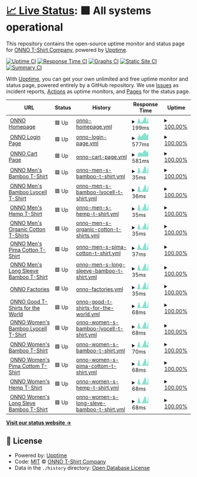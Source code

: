 # [📈 Live Status](https://status.onno.com): <!--live status--> **🟩 All systems operational**

This repository contains the open-source uptime monitor and status page for [ONNO T-Shirt Company](https://onno.com/), powered by [Upptime](https://github.com/upptime/upptime).

[![Uptime CI](https://github.com/onno-t-shirt-company/upptime/workflows/Uptime%20CI/badge.svg)](https://github.com/onno-t-shirt-company/upptime/actions?query=workflow%3A%22Uptime+CI%22)
[![Response Time CI](https://github.com/onno-t-shirt-company/upptime/workflows/Response%20Time%20CI/badge.svg)](https://github.com/onno-t-shirt-company/upptime/actions?query=workflow%3A%22Response+Time+CI%22)
[![Graphs CI](https://github.com/onno-t-shirt-company/upptime/workflows/Graphs%20CI/badge.svg)](https://github.com/onno-t-shirt-company/upptime/actions?query=workflow%3A%22Graphs+CI%22)
[![Static Site CI](https://github.com/onno-t-shirt-company/upptime/workflows/Static%20Site%20CI/badge.svg)](https://github.com/onno-t-shirt-company/upptime/actions?query=workflow%3A%22Static+Site+CI%22)
[![Summary CI](https://github.com/onno-t-shirt-company/upptime/workflows/Summary%20CI/badge.svg)](https://github.com/onno-t-shirt-company/upptime/actions?query=workflow%3A%22Summary+CI%22)

With [Upptime](https://upptime.js.org), you can get your own unlimited and free uptime monitor and status page, powered entirely by a GitHub repository. We use [Issues](https://github.com/onno-t-shirt-company/upptime/issues) as incident reports, [Actions](https://github.com/onno-t-shirt-company/upptime/actions) as uptime monitors, and [Pages](https://status.onno.com) for the status page.

<!--start: status pages-->
<!-- This summary is generated by Upptime (https://github.com/upptime/upptime) -->
<!-- Do not edit this manually, your changes will be overwritten -->
<!-- prettier-ignore -->
| URL | Status | History | Response Time | Uptime |
| --- | ------ | ------- | ------------- | ------ |
| <img alt="" src="https://icons.duckduckgo.com/ip3/onno.com.ico" height="13"> [ONNO Homepage](https://onno.com) | 🟩 Up | [onno-homepage.yml](https://github.com/onno-t-shirt-company/upptime/commits/HEAD/history/onno-homepage.yml) | <details><summary><img alt="Response time graph" src="./graphs/onno-homepage/response-time-week.png" height="20"> 199ms</summary><br><a href="https://status.onno.com/history/onno-homepage"><img alt="Response time 185" src="https://img.shields.io/endpoint?url=https%3A%2F%2Fraw.githubusercontent.com%2Fonno-t-shirt-company%2Fupptime%2FHEAD%2Fapi%2Fonno-homepage%2Fresponse-time.json"></a><br><a href="https://status.onno.com/history/onno-homepage"><img alt="24-hour response time 329" src="https://img.shields.io/endpoint?url=https%3A%2F%2Fraw.githubusercontent.com%2Fonno-t-shirt-company%2Fupptime%2FHEAD%2Fapi%2Fonno-homepage%2Fresponse-time-day.json"></a><br><a href="https://status.onno.com/history/onno-homepage"><img alt="7-day response time 199" src="https://img.shields.io/endpoint?url=https%3A%2F%2Fraw.githubusercontent.com%2Fonno-t-shirt-company%2Fupptime%2FHEAD%2Fapi%2Fonno-homepage%2Fresponse-time-week.json"></a><br><a href="https://status.onno.com/history/onno-homepage"><img alt="30-day response time 183" src="https://img.shields.io/endpoint?url=https%3A%2F%2Fraw.githubusercontent.com%2Fonno-t-shirt-company%2Fupptime%2FHEAD%2Fapi%2Fonno-homepage%2Fresponse-time-month.json"></a><br><a href="https://status.onno.com/history/onno-homepage"><img alt="1-year response time 185" src="https://img.shields.io/endpoint?url=https%3A%2F%2Fraw.githubusercontent.com%2Fonno-t-shirt-company%2Fupptime%2FHEAD%2Fapi%2Fonno-homepage%2Fresponse-time-year.json"></a></details> | <details><summary><a href="https://status.onno.com/history/onno-homepage">100.00%</a></summary><a href="https://status.onno.com/history/onno-homepage"><img alt="All-time uptime 99.92%" src="https://img.shields.io/endpoint?url=https%3A%2F%2Fraw.githubusercontent.com%2Fonno-t-shirt-company%2Fupptime%2FHEAD%2Fapi%2Fonno-homepage%2Fuptime.json"></a><br><a href="https://status.onno.com/history/onno-homepage"><img alt="24-hour uptime 100.00%" src="https://img.shields.io/endpoint?url=https%3A%2F%2Fraw.githubusercontent.com%2Fonno-t-shirt-company%2Fupptime%2FHEAD%2Fapi%2Fonno-homepage%2Fuptime-day.json"></a><br><a href="https://status.onno.com/history/onno-homepage"><img alt="7-day uptime 100.00%" src="https://img.shields.io/endpoint?url=https%3A%2F%2Fraw.githubusercontent.com%2Fonno-t-shirt-company%2Fupptime%2FHEAD%2Fapi%2Fonno-homepage%2Fuptime-week.json"></a><br><a href="https://status.onno.com/history/onno-homepage"><img alt="30-day uptime 99.89%" src="https://img.shields.io/endpoint?url=https%3A%2F%2Fraw.githubusercontent.com%2Fonno-t-shirt-company%2Fupptime%2FHEAD%2Fapi%2Fonno-homepage%2Fuptime-month.json"></a><br><a href="https://status.onno.com/history/onno-homepage"><img alt="1-year uptime 99.92%" src="https://img.shields.io/endpoint?url=https%3A%2F%2Fraw.githubusercontent.com%2Fonno-t-shirt-company%2Fupptime%2FHEAD%2Fapi%2Fonno-homepage%2Fuptime-year.json"></a></details>
| <img alt="" src="https://icons.duckduckgo.com/ip3/onno.com.ico" height="13"> [ONNO Login Page](https://onno.com/login) | 🟩 Up | [onno-login-page.yml](https://github.com/onno-t-shirt-company/upptime/commits/HEAD/history/onno-login-page.yml) | <details><summary><img alt="Response time graph" src="./graphs/onno-login-page/response-time-week.png" height="20"> 577ms</summary><br><a href="https://status.onno.com/history/onno-login-page"><img alt="Response time 514" src="https://img.shields.io/endpoint?url=https%3A%2F%2Fraw.githubusercontent.com%2Fonno-t-shirt-company%2Fupptime%2FHEAD%2Fapi%2Fonno-login-page%2Fresponse-time.json"></a><br><a href="https://status.onno.com/history/onno-login-page"><img alt="24-hour response time 787" src="https://img.shields.io/endpoint?url=https%3A%2F%2Fraw.githubusercontent.com%2Fonno-t-shirt-company%2Fupptime%2FHEAD%2Fapi%2Fonno-login-page%2Fresponse-time-day.json"></a><br><a href="https://status.onno.com/history/onno-login-page"><img alt="7-day response time 577" src="https://img.shields.io/endpoint?url=https%3A%2F%2Fraw.githubusercontent.com%2Fonno-t-shirt-company%2Fupptime%2FHEAD%2Fapi%2Fonno-login-page%2Fresponse-time-week.json"></a><br><a href="https://status.onno.com/history/onno-login-page"><img alt="30-day response time 524" src="https://img.shields.io/endpoint?url=https%3A%2F%2Fraw.githubusercontent.com%2Fonno-t-shirt-company%2Fupptime%2FHEAD%2Fapi%2Fonno-login-page%2Fresponse-time-month.json"></a><br><a href="https://status.onno.com/history/onno-login-page"><img alt="1-year response time 514" src="https://img.shields.io/endpoint?url=https%3A%2F%2Fraw.githubusercontent.com%2Fonno-t-shirt-company%2Fupptime%2FHEAD%2Fapi%2Fonno-login-page%2Fresponse-time-year.json"></a></details> | <details><summary><a href="https://status.onno.com/history/onno-login-page">100.00%</a></summary><a href="https://status.onno.com/history/onno-login-page"><img alt="All-time uptime 99.92%" src="https://img.shields.io/endpoint?url=https%3A%2F%2Fraw.githubusercontent.com%2Fonno-t-shirt-company%2Fupptime%2FHEAD%2Fapi%2Fonno-login-page%2Fuptime.json"></a><br><a href="https://status.onno.com/history/onno-login-page"><img alt="24-hour uptime 100.00%" src="https://img.shields.io/endpoint?url=https%3A%2F%2Fraw.githubusercontent.com%2Fonno-t-shirt-company%2Fupptime%2FHEAD%2Fapi%2Fonno-login-page%2Fuptime-day.json"></a><br><a href="https://status.onno.com/history/onno-login-page"><img alt="7-day uptime 100.00%" src="https://img.shields.io/endpoint?url=https%3A%2F%2Fraw.githubusercontent.com%2Fonno-t-shirt-company%2Fupptime%2FHEAD%2Fapi%2Fonno-login-page%2Fuptime-week.json"></a><br><a href="https://status.onno.com/history/onno-login-page"><img alt="30-day uptime 99.89%" src="https://img.shields.io/endpoint?url=https%3A%2F%2Fraw.githubusercontent.com%2Fonno-t-shirt-company%2Fupptime%2FHEAD%2Fapi%2Fonno-login-page%2Fuptime-month.json"></a><br><a href="https://status.onno.com/history/onno-login-page"><img alt="1-year uptime 99.92%" src="https://img.shields.io/endpoint?url=https%3A%2F%2Fraw.githubusercontent.com%2Fonno-t-shirt-company%2Fupptime%2FHEAD%2Fapi%2Fonno-login-page%2Fuptime-year.json"></a></details>
| <img alt="" src="https://icons.duckduckgo.com/ip3/onno.com.ico" height="13"> [ONNO Cart Page](https://onno.com/cart) | 🟩 Up | [onno-cart-page.yml](https://github.com/onno-t-shirt-company/upptime/commits/HEAD/history/onno-cart-page.yml) | <details><summary><img alt="Response time graph" src="./graphs/onno-cart-page/response-time-week.png" height="20"> 581ms</summary><br><a href="https://status.onno.com/history/onno-cart-page"><img alt="Response time 478" src="https://img.shields.io/endpoint?url=https%3A%2F%2Fraw.githubusercontent.com%2Fonno-t-shirt-company%2Fupptime%2FHEAD%2Fapi%2Fonno-cart-page%2Fresponse-time.json"></a><br><a href="https://status.onno.com/history/onno-cart-page"><img alt="24-hour response time 817" src="https://img.shields.io/endpoint?url=https%3A%2F%2Fraw.githubusercontent.com%2Fonno-t-shirt-company%2Fupptime%2FHEAD%2Fapi%2Fonno-cart-page%2Fresponse-time-day.json"></a><br><a href="https://status.onno.com/history/onno-cart-page"><img alt="7-day response time 581" src="https://img.shields.io/endpoint?url=https%3A%2F%2Fraw.githubusercontent.com%2Fonno-t-shirt-company%2Fupptime%2FHEAD%2Fapi%2Fonno-cart-page%2Fresponse-time-week.json"></a><br><a href="https://status.onno.com/history/onno-cart-page"><img alt="30-day response time 483" src="https://img.shields.io/endpoint?url=https%3A%2F%2Fraw.githubusercontent.com%2Fonno-t-shirt-company%2Fupptime%2FHEAD%2Fapi%2Fonno-cart-page%2Fresponse-time-month.json"></a><br><a href="https://status.onno.com/history/onno-cart-page"><img alt="1-year response time 478" src="https://img.shields.io/endpoint?url=https%3A%2F%2Fraw.githubusercontent.com%2Fonno-t-shirt-company%2Fupptime%2FHEAD%2Fapi%2Fonno-cart-page%2Fresponse-time-year.json"></a></details> | <details><summary><a href="https://status.onno.com/history/onno-cart-page">100.00%</a></summary><a href="https://status.onno.com/history/onno-cart-page"><img alt="All-time uptime 99.92%" src="https://img.shields.io/endpoint?url=https%3A%2F%2Fraw.githubusercontent.com%2Fonno-t-shirt-company%2Fupptime%2FHEAD%2Fapi%2Fonno-cart-page%2Fuptime.json"></a><br><a href="https://status.onno.com/history/onno-cart-page"><img alt="24-hour uptime 100.00%" src="https://img.shields.io/endpoint?url=https%3A%2F%2Fraw.githubusercontent.com%2Fonno-t-shirt-company%2Fupptime%2FHEAD%2Fapi%2Fonno-cart-page%2Fuptime-day.json"></a><br><a href="https://status.onno.com/history/onno-cart-page"><img alt="7-day uptime 100.00%" src="https://img.shields.io/endpoint?url=https%3A%2F%2Fraw.githubusercontent.com%2Fonno-t-shirt-company%2Fupptime%2FHEAD%2Fapi%2Fonno-cart-page%2Fuptime-week.json"></a><br><a href="https://status.onno.com/history/onno-cart-page"><img alt="30-day uptime 99.89%" src="https://img.shields.io/endpoint?url=https%3A%2F%2Fraw.githubusercontent.com%2Fonno-t-shirt-company%2Fupptime%2FHEAD%2Fapi%2Fonno-cart-page%2Fuptime-month.json"></a><br><a href="https://status.onno.com/history/onno-cart-page"><img alt="1-year uptime 99.92%" src="https://img.shields.io/endpoint?url=https%3A%2F%2Fraw.githubusercontent.com%2Fonno-t-shirt-company%2Fupptime%2FHEAD%2Fapi%2Fonno-cart-page%2Fuptime-year.json"></a></details>
| <img alt="" src="https://icons.duckduckgo.com/ip3/onno.com.ico" height="13"> [ONNO Men's Bamboo T-Shirt](https://onno.com/store/bamboo-t-shirt-men/) | 🟩 Up | [onno-men-s-bamboo-t-shirt.yml](https://github.com/onno-t-shirt-company/upptime/commits/HEAD/history/onno-men-s-bamboo-t-shirt.yml) | <details><summary><img alt="Response time graph" src="./graphs/onno-men-s-bamboo-t-shirt/response-time-week.png" height="20"> 35ms</summary><br><a href="https://status.onno.com/history/onno-men-s-bamboo-t-shirt"><img alt="Response time 34" src="https://img.shields.io/endpoint?url=https%3A%2F%2Fraw.githubusercontent.com%2Fonno-t-shirt-company%2Fupptime%2FHEAD%2Fapi%2Fonno-men-s-bamboo-t-shirt%2Fresponse-time.json"></a><br><a href="https://status.onno.com/history/onno-men-s-bamboo-t-shirt"><img alt="24-hour response time 68" src="https://img.shields.io/endpoint?url=https%3A%2F%2Fraw.githubusercontent.com%2Fonno-t-shirt-company%2Fupptime%2FHEAD%2Fapi%2Fonno-men-s-bamboo-t-shirt%2Fresponse-time-day.json"></a><br><a href="https://status.onno.com/history/onno-men-s-bamboo-t-shirt"><img alt="7-day response time 35" src="https://img.shields.io/endpoint?url=https%3A%2F%2Fraw.githubusercontent.com%2Fonno-t-shirt-company%2Fupptime%2FHEAD%2Fapi%2Fonno-men-s-bamboo-t-shirt%2Fresponse-time-week.json"></a><br><a href="https://status.onno.com/history/onno-men-s-bamboo-t-shirt"><img alt="30-day response time 32" src="https://img.shields.io/endpoint?url=https%3A%2F%2Fraw.githubusercontent.com%2Fonno-t-shirt-company%2Fupptime%2FHEAD%2Fapi%2Fonno-men-s-bamboo-t-shirt%2Fresponse-time-month.json"></a><br><a href="https://status.onno.com/history/onno-men-s-bamboo-t-shirt"><img alt="1-year response time 34" src="https://img.shields.io/endpoint?url=https%3A%2F%2Fraw.githubusercontent.com%2Fonno-t-shirt-company%2Fupptime%2FHEAD%2Fapi%2Fonno-men-s-bamboo-t-shirt%2Fresponse-time-year.json"></a></details> | <details><summary><a href="https://status.onno.com/history/onno-men-s-bamboo-t-shirt">100.00%</a></summary><a href="https://status.onno.com/history/onno-men-s-bamboo-t-shirt"><img alt="All-time uptime 99.97%" src="https://img.shields.io/endpoint?url=https%3A%2F%2Fraw.githubusercontent.com%2Fonno-t-shirt-company%2Fupptime%2FHEAD%2Fapi%2Fonno-men-s-bamboo-t-shirt%2Fuptime.json"></a><br><a href="https://status.onno.com/history/onno-men-s-bamboo-t-shirt"><img alt="24-hour uptime 100.00%" src="https://img.shields.io/endpoint?url=https%3A%2F%2Fraw.githubusercontent.com%2Fonno-t-shirt-company%2Fupptime%2FHEAD%2Fapi%2Fonno-men-s-bamboo-t-shirt%2Fuptime-day.json"></a><br><a href="https://status.onno.com/history/onno-men-s-bamboo-t-shirt"><img alt="7-day uptime 100.00%" src="https://img.shields.io/endpoint?url=https%3A%2F%2Fraw.githubusercontent.com%2Fonno-t-shirt-company%2Fupptime%2FHEAD%2Fapi%2Fonno-men-s-bamboo-t-shirt%2Fuptime-week.json"></a><br><a href="https://status.onno.com/history/onno-men-s-bamboo-t-shirt"><img alt="30-day uptime 99.89%" src="https://img.shields.io/endpoint?url=https%3A%2F%2Fraw.githubusercontent.com%2Fonno-t-shirt-company%2Fupptime%2FHEAD%2Fapi%2Fonno-men-s-bamboo-t-shirt%2Fuptime-month.json"></a><br><a href="https://status.onno.com/history/onno-men-s-bamboo-t-shirt"><img alt="1-year uptime 99.97%" src="https://img.shields.io/endpoint?url=https%3A%2F%2Fraw.githubusercontent.com%2Fonno-t-shirt-company%2Fupptime%2FHEAD%2Fapi%2Fonno-men-s-bamboo-t-shirt%2Fuptime-year.json"></a></details>
| <img alt="" src="https://icons.duckduckgo.com/ip3/onno.com.ico" height="13"> [ONNO Men's Bamboo Lyocell T-Shirt](https://onno.com/store/bamboo-lyocell-t-shirts-men/) | 🟩 Up | [onno-men-s-bamboo-lyocell-t-shirt.yml](https://github.com/onno-t-shirt-company/upptime/commits/HEAD/history/onno-men-s-bamboo-lyocell-t-shirt.yml) | <details><summary><img alt="Response time graph" src="./graphs/onno-men-s-bamboo-lyocell-t-shirt/response-time-week.png" height="20"> 36ms</summary><br><a href="https://status.onno.com/history/onno-men-s-bamboo-lyocell-t-shirt"><img alt="Response time 34" src="https://img.shields.io/endpoint?url=https%3A%2F%2Fraw.githubusercontent.com%2Fonno-t-shirt-company%2Fupptime%2FHEAD%2Fapi%2Fonno-men-s-bamboo-lyocell-t-shirt%2Fresponse-time.json"></a><br><a href="https://status.onno.com/history/onno-men-s-bamboo-lyocell-t-shirt"><img alt="24-hour response time 68" src="https://img.shields.io/endpoint?url=https%3A%2F%2Fraw.githubusercontent.com%2Fonno-t-shirt-company%2Fupptime%2FHEAD%2Fapi%2Fonno-men-s-bamboo-lyocell-t-shirt%2Fresponse-time-day.json"></a><br><a href="https://status.onno.com/history/onno-men-s-bamboo-lyocell-t-shirt"><img alt="7-day response time 36" src="https://img.shields.io/endpoint?url=https%3A%2F%2Fraw.githubusercontent.com%2Fonno-t-shirt-company%2Fupptime%2FHEAD%2Fapi%2Fonno-men-s-bamboo-lyocell-t-shirt%2Fresponse-time-week.json"></a><br><a href="https://status.onno.com/history/onno-men-s-bamboo-lyocell-t-shirt"><img alt="30-day response time 32" src="https://img.shields.io/endpoint?url=https%3A%2F%2Fraw.githubusercontent.com%2Fonno-t-shirt-company%2Fupptime%2FHEAD%2Fapi%2Fonno-men-s-bamboo-lyocell-t-shirt%2Fresponse-time-month.json"></a><br><a href="https://status.onno.com/history/onno-men-s-bamboo-lyocell-t-shirt"><img alt="1-year response time 34" src="https://img.shields.io/endpoint?url=https%3A%2F%2Fraw.githubusercontent.com%2Fonno-t-shirt-company%2Fupptime%2FHEAD%2Fapi%2Fonno-men-s-bamboo-lyocell-t-shirt%2Fresponse-time-year.json"></a></details> | <details><summary><a href="https://status.onno.com/history/onno-men-s-bamboo-lyocell-t-shirt">100.00%</a></summary><a href="https://status.onno.com/history/onno-men-s-bamboo-lyocell-t-shirt"><img alt="All-time uptime 99.97%" src="https://img.shields.io/endpoint?url=https%3A%2F%2Fraw.githubusercontent.com%2Fonno-t-shirt-company%2Fupptime%2FHEAD%2Fapi%2Fonno-men-s-bamboo-lyocell-t-shirt%2Fuptime.json"></a><br><a href="https://status.onno.com/history/onno-men-s-bamboo-lyocell-t-shirt"><img alt="24-hour uptime 100.00%" src="https://img.shields.io/endpoint?url=https%3A%2F%2Fraw.githubusercontent.com%2Fonno-t-shirt-company%2Fupptime%2FHEAD%2Fapi%2Fonno-men-s-bamboo-lyocell-t-shirt%2Fuptime-day.json"></a><br><a href="https://status.onno.com/history/onno-men-s-bamboo-lyocell-t-shirt"><img alt="7-day uptime 100.00%" src="https://img.shields.io/endpoint?url=https%3A%2F%2Fraw.githubusercontent.com%2Fonno-t-shirt-company%2Fupptime%2FHEAD%2Fapi%2Fonno-men-s-bamboo-lyocell-t-shirt%2Fuptime-week.json"></a><br><a href="https://status.onno.com/history/onno-men-s-bamboo-lyocell-t-shirt"><img alt="30-day uptime 99.89%" src="https://img.shields.io/endpoint?url=https%3A%2F%2Fraw.githubusercontent.com%2Fonno-t-shirt-company%2Fupptime%2FHEAD%2Fapi%2Fonno-men-s-bamboo-lyocell-t-shirt%2Fuptime-month.json"></a><br><a href="https://status.onno.com/history/onno-men-s-bamboo-lyocell-t-shirt"><img alt="1-year uptime 99.97%" src="https://img.shields.io/endpoint?url=https%3A%2F%2Fraw.githubusercontent.com%2Fonno-t-shirt-company%2Fupptime%2FHEAD%2Fapi%2Fonno-men-s-bamboo-lyocell-t-shirt%2Fuptime-year.json"></a></details>
| <img alt="" src="https://icons.duckduckgo.com/ip3/onno.com.ico" height="13"> [ONNO Men's Hemp T-Shirt](https://onno.com/store/hemp-t-shirt-men/) | 🟩 Up | [onno-men-s-hemp-t-shirt.yml](https://github.com/onno-t-shirt-company/upptime/commits/HEAD/history/onno-men-s-hemp-t-shirt.yml) | <details><summary><img alt="Response time graph" src="./graphs/onno-men-s-hemp-t-shirt/response-time-week.png" height="20"> 35ms</summary><br><a href="https://status.onno.com/history/onno-men-s-hemp-t-shirt"><img alt="Response time 34" src="https://img.shields.io/endpoint?url=https%3A%2F%2Fraw.githubusercontent.com%2Fonno-t-shirt-company%2Fupptime%2FHEAD%2Fapi%2Fonno-men-s-hemp-t-shirt%2Fresponse-time.json"></a><br><a href="https://status.onno.com/history/onno-men-s-hemp-t-shirt"><img alt="24-hour response time 69" src="https://img.shields.io/endpoint?url=https%3A%2F%2Fraw.githubusercontent.com%2Fonno-t-shirt-company%2Fupptime%2FHEAD%2Fapi%2Fonno-men-s-hemp-t-shirt%2Fresponse-time-day.json"></a><br><a href="https://status.onno.com/history/onno-men-s-hemp-t-shirt"><img alt="7-day response time 35" src="https://img.shields.io/endpoint?url=https%3A%2F%2Fraw.githubusercontent.com%2Fonno-t-shirt-company%2Fupptime%2FHEAD%2Fapi%2Fonno-men-s-hemp-t-shirt%2Fresponse-time-week.json"></a><br><a href="https://status.onno.com/history/onno-men-s-hemp-t-shirt"><img alt="30-day response time 33" src="https://img.shields.io/endpoint?url=https%3A%2F%2Fraw.githubusercontent.com%2Fonno-t-shirt-company%2Fupptime%2FHEAD%2Fapi%2Fonno-men-s-hemp-t-shirt%2Fresponse-time-month.json"></a><br><a href="https://status.onno.com/history/onno-men-s-hemp-t-shirt"><img alt="1-year response time 34" src="https://img.shields.io/endpoint?url=https%3A%2F%2Fraw.githubusercontent.com%2Fonno-t-shirt-company%2Fupptime%2FHEAD%2Fapi%2Fonno-men-s-hemp-t-shirt%2Fresponse-time-year.json"></a></details> | <details><summary><a href="https://status.onno.com/history/onno-men-s-hemp-t-shirt">100.00%</a></summary><a href="https://status.onno.com/history/onno-men-s-hemp-t-shirt"><img alt="All-time uptime 99.97%" src="https://img.shields.io/endpoint?url=https%3A%2F%2Fraw.githubusercontent.com%2Fonno-t-shirt-company%2Fupptime%2FHEAD%2Fapi%2Fonno-men-s-hemp-t-shirt%2Fuptime.json"></a><br><a href="https://status.onno.com/history/onno-men-s-hemp-t-shirt"><img alt="24-hour uptime 100.00%" src="https://img.shields.io/endpoint?url=https%3A%2F%2Fraw.githubusercontent.com%2Fonno-t-shirt-company%2Fupptime%2FHEAD%2Fapi%2Fonno-men-s-hemp-t-shirt%2Fuptime-day.json"></a><br><a href="https://status.onno.com/history/onno-men-s-hemp-t-shirt"><img alt="7-day uptime 100.00%" src="https://img.shields.io/endpoint?url=https%3A%2F%2Fraw.githubusercontent.com%2Fonno-t-shirt-company%2Fupptime%2FHEAD%2Fapi%2Fonno-men-s-hemp-t-shirt%2Fuptime-week.json"></a><br><a href="https://status.onno.com/history/onno-men-s-hemp-t-shirt"><img alt="30-day uptime 99.89%" src="https://img.shields.io/endpoint?url=https%3A%2F%2Fraw.githubusercontent.com%2Fonno-t-shirt-company%2Fupptime%2FHEAD%2Fapi%2Fonno-men-s-hemp-t-shirt%2Fuptime-month.json"></a><br><a href="https://status.onno.com/history/onno-men-s-hemp-t-shirt"><img alt="1-year uptime 99.97%" src="https://img.shields.io/endpoint?url=https%3A%2F%2Fraw.githubusercontent.com%2Fonno-t-shirt-company%2Fupptime%2FHEAD%2Fapi%2Fonno-men-s-hemp-t-shirt%2Fuptime-year.json"></a></details>
| <img alt="" src="https://icons.duckduckgo.com/ip3/onno.com.ico" height="13"> [ONNO Men's Organic Cotton T-Shirts](https://onno.com/store/organic-cotton-t-shirts-men/) | 🟩 Up | [onno-men-s-organic-cotton-t-shirts.yml](https://github.com/onno-t-shirt-company/upptime/commits/HEAD/history/onno-men-s-organic-cotton-t-shirts.yml) | <details><summary><img alt="Response time graph" src="./graphs/onno-men-s-organic-cotton-t-shirts/response-time-week.png" height="20"> 35ms</summary><br><a href="https://status.onno.com/history/onno-men-s-organic-cotton-t-shirts"><img alt="Response time 34" src="https://img.shields.io/endpoint?url=https%3A%2F%2Fraw.githubusercontent.com%2Fonno-t-shirt-company%2Fupptime%2FHEAD%2Fapi%2Fonno-men-s-organic-cotton-t-shirts%2Fresponse-time.json"></a><br><a href="https://status.onno.com/history/onno-men-s-organic-cotton-t-shirts"><img alt="24-hour response time 69" src="https://img.shields.io/endpoint?url=https%3A%2F%2Fraw.githubusercontent.com%2Fonno-t-shirt-company%2Fupptime%2FHEAD%2Fapi%2Fonno-men-s-organic-cotton-t-shirts%2Fresponse-time-day.json"></a><br><a href="https://status.onno.com/history/onno-men-s-organic-cotton-t-shirts"><img alt="7-day response time 35" src="https://img.shields.io/endpoint?url=https%3A%2F%2Fraw.githubusercontent.com%2Fonno-t-shirt-company%2Fupptime%2FHEAD%2Fapi%2Fonno-men-s-organic-cotton-t-shirts%2Fresponse-time-week.json"></a><br><a href="https://status.onno.com/history/onno-men-s-organic-cotton-t-shirts"><img alt="30-day response time 33" src="https://img.shields.io/endpoint?url=https%3A%2F%2Fraw.githubusercontent.com%2Fonno-t-shirt-company%2Fupptime%2FHEAD%2Fapi%2Fonno-men-s-organic-cotton-t-shirts%2Fresponse-time-month.json"></a><br><a href="https://status.onno.com/history/onno-men-s-organic-cotton-t-shirts"><img alt="1-year response time 34" src="https://img.shields.io/endpoint?url=https%3A%2F%2Fraw.githubusercontent.com%2Fonno-t-shirt-company%2Fupptime%2FHEAD%2Fapi%2Fonno-men-s-organic-cotton-t-shirts%2Fresponse-time-year.json"></a></details> | <details><summary><a href="https://status.onno.com/history/onno-men-s-organic-cotton-t-shirts">100.00%</a></summary><a href="https://status.onno.com/history/onno-men-s-organic-cotton-t-shirts"><img alt="All-time uptime 99.97%" src="https://img.shields.io/endpoint?url=https%3A%2F%2Fraw.githubusercontent.com%2Fonno-t-shirt-company%2Fupptime%2FHEAD%2Fapi%2Fonno-men-s-organic-cotton-t-shirts%2Fuptime.json"></a><br><a href="https://status.onno.com/history/onno-men-s-organic-cotton-t-shirts"><img alt="24-hour uptime 100.00%" src="https://img.shields.io/endpoint?url=https%3A%2F%2Fraw.githubusercontent.com%2Fonno-t-shirt-company%2Fupptime%2FHEAD%2Fapi%2Fonno-men-s-organic-cotton-t-shirts%2Fuptime-day.json"></a><br><a href="https://status.onno.com/history/onno-men-s-organic-cotton-t-shirts"><img alt="7-day uptime 100.00%" src="https://img.shields.io/endpoint?url=https%3A%2F%2Fraw.githubusercontent.com%2Fonno-t-shirt-company%2Fupptime%2FHEAD%2Fapi%2Fonno-men-s-organic-cotton-t-shirts%2Fuptime-week.json"></a><br><a href="https://status.onno.com/history/onno-men-s-organic-cotton-t-shirts"><img alt="30-day uptime 99.89%" src="https://img.shields.io/endpoint?url=https%3A%2F%2Fraw.githubusercontent.com%2Fonno-t-shirt-company%2Fupptime%2FHEAD%2Fapi%2Fonno-men-s-organic-cotton-t-shirts%2Fuptime-month.json"></a><br><a href="https://status.onno.com/history/onno-men-s-organic-cotton-t-shirts"><img alt="1-year uptime 99.97%" src="https://img.shields.io/endpoint?url=https%3A%2F%2Fraw.githubusercontent.com%2Fonno-t-shirt-company%2Fupptime%2FHEAD%2Fapi%2Fonno-men-s-organic-cotton-t-shirts%2Fuptime-year.json"></a></details>
| <img alt="" src="https://icons.duckduckgo.com/ip3/onno.com.ico" height="13"> [ONNO Men's Pima Cotton T-Shirt](https://onno.com/store/pima-cotton-t-shirts-men/) | 🟩 Up | [onno-men-s-pima-cotton-t-shirt.yml](https://github.com/onno-t-shirt-company/upptime/commits/HEAD/history/onno-men-s-pima-cotton-t-shirt.yml) | <details><summary><img alt="Response time graph" src="./graphs/onno-men-s-pima-cotton-t-shirt/response-time-week.png" height="20"> 37ms</summary><br><a href="https://status.onno.com/history/onno-men-s-pima-cotton-t-shirt"><img alt="Response time 35" src="https://img.shields.io/endpoint?url=https%3A%2F%2Fraw.githubusercontent.com%2Fonno-t-shirt-company%2Fupptime%2FHEAD%2Fapi%2Fonno-men-s-pima-cotton-t-shirt%2Fresponse-time.json"></a><br><a href="https://status.onno.com/history/onno-men-s-pima-cotton-t-shirt"><img alt="24-hour response time 69" src="https://img.shields.io/endpoint?url=https%3A%2F%2Fraw.githubusercontent.com%2Fonno-t-shirt-company%2Fupptime%2FHEAD%2Fapi%2Fonno-men-s-pima-cotton-t-shirt%2Fresponse-time-day.json"></a><br><a href="https://status.onno.com/history/onno-men-s-pima-cotton-t-shirt"><img alt="7-day response time 37" src="https://img.shields.io/endpoint?url=https%3A%2F%2Fraw.githubusercontent.com%2Fonno-t-shirt-company%2Fupptime%2FHEAD%2Fapi%2Fonno-men-s-pima-cotton-t-shirt%2Fresponse-time-week.json"></a><br><a href="https://status.onno.com/history/onno-men-s-pima-cotton-t-shirt"><img alt="30-day response time 33" src="https://img.shields.io/endpoint?url=https%3A%2F%2Fraw.githubusercontent.com%2Fonno-t-shirt-company%2Fupptime%2FHEAD%2Fapi%2Fonno-men-s-pima-cotton-t-shirt%2Fresponse-time-month.json"></a><br><a href="https://status.onno.com/history/onno-men-s-pima-cotton-t-shirt"><img alt="1-year response time 35" src="https://img.shields.io/endpoint?url=https%3A%2F%2Fraw.githubusercontent.com%2Fonno-t-shirt-company%2Fupptime%2FHEAD%2Fapi%2Fonno-men-s-pima-cotton-t-shirt%2Fresponse-time-year.json"></a></details> | <details><summary><a href="https://status.onno.com/history/onno-men-s-pima-cotton-t-shirt">100.00%</a></summary><a href="https://status.onno.com/history/onno-men-s-pima-cotton-t-shirt"><img alt="All-time uptime 99.97%" src="https://img.shields.io/endpoint?url=https%3A%2F%2Fraw.githubusercontent.com%2Fonno-t-shirt-company%2Fupptime%2FHEAD%2Fapi%2Fonno-men-s-pima-cotton-t-shirt%2Fuptime.json"></a><br><a href="https://status.onno.com/history/onno-men-s-pima-cotton-t-shirt"><img alt="24-hour uptime 100.00%" src="https://img.shields.io/endpoint?url=https%3A%2F%2Fraw.githubusercontent.com%2Fonno-t-shirt-company%2Fupptime%2FHEAD%2Fapi%2Fonno-men-s-pima-cotton-t-shirt%2Fuptime-day.json"></a><br><a href="https://status.onno.com/history/onno-men-s-pima-cotton-t-shirt"><img alt="7-day uptime 100.00%" src="https://img.shields.io/endpoint?url=https%3A%2F%2Fraw.githubusercontent.com%2Fonno-t-shirt-company%2Fupptime%2FHEAD%2Fapi%2Fonno-men-s-pima-cotton-t-shirt%2Fuptime-week.json"></a><br><a href="https://status.onno.com/history/onno-men-s-pima-cotton-t-shirt"><img alt="30-day uptime 99.89%" src="https://img.shields.io/endpoint?url=https%3A%2F%2Fraw.githubusercontent.com%2Fonno-t-shirt-company%2Fupptime%2FHEAD%2Fapi%2Fonno-men-s-pima-cotton-t-shirt%2Fuptime-month.json"></a><br><a href="https://status.onno.com/history/onno-men-s-pima-cotton-t-shirt"><img alt="1-year uptime 99.97%" src="https://img.shields.io/endpoint?url=https%3A%2F%2Fraw.githubusercontent.com%2Fonno-t-shirt-company%2Fupptime%2FHEAD%2Fapi%2Fonno-men-s-pima-cotton-t-shirt%2Fuptime-year.json"></a></details>
| <img alt="" src="https://icons.duckduckgo.com/ip3/onno.com.ico" height="13"> [ONNO Men's Long Sleeve Bamboo T-Shirt](https://onno.com/store/long-sleeve-bamboo-t-shirt-men/) | 🟩 Up | [onno-men-s-long-sleeve-bamboo-t-shirt.yml](https://github.com/onno-t-shirt-company/upptime/commits/HEAD/history/onno-men-s-long-sleeve-bamboo-t-shirt.yml) | <details><summary><img alt="Response time graph" src="./graphs/onno-men-s-long-sleeve-bamboo-t-shirt/response-time-week.png" height="20"> 35ms</summary><br><a href="https://status.onno.com/history/onno-men-s-long-sleeve-bamboo-t-shirt"><img alt="Response time 35" src="https://img.shields.io/endpoint?url=https%3A%2F%2Fraw.githubusercontent.com%2Fonno-t-shirt-company%2Fupptime%2FHEAD%2Fapi%2Fonno-men-s-long-sleeve-bamboo-t-shirt%2Fresponse-time.json"></a><br><a href="https://status.onno.com/history/onno-men-s-long-sleeve-bamboo-t-shirt"><img alt="24-hour response time 69" src="https://img.shields.io/endpoint?url=https%3A%2F%2Fraw.githubusercontent.com%2Fonno-t-shirt-company%2Fupptime%2FHEAD%2Fapi%2Fonno-men-s-long-sleeve-bamboo-t-shirt%2Fresponse-time-day.json"></a><br><a href="https://status.onno.com/history/onno-men-s-long-sleeve-bamboo-t-shirt"><img alt="7-day response time 35" src="https://img.shields.io/endpoint?url=https%3A%2F%2Fraw.githubusercontent.com%2Fonno-t-shirt-company%2Fupptime%2FHEAD%2Fapi%2Fonno-men-s-long-sleeve-bamboo-t-shirt%2Fresponse-time-week.json"></a><br><a href="https://status.onno.com/history/onno-men-s-long-sleeve-bamboo-t-shirt"><img alt="30-day response time 33" src="https://img.shields.io/endpoint?url=https%3A%2F%2Fraw.githubusercontent.com%2Fonno-t-shirt-company%2Fupptime%2FHEAD%2Fapi%2Fonno-men-s-long-sleeve-bamboo-t-shirt%2Fresponse-time-month.json"></a><br><a href="https://status.onno.com/history/onno-men-s-long-sleeve-bamboo-t-shirt"><img alt="1-year response time 35" src="https://img.shields.io/endpoint?url=https%3A%2F%2Fraw.githubusercontent.com%2Fonno-t-shirt-company%2Fupptime%2FHEAD%2Fapi%2Fonno-men-s-long-sleeve-bamboo-t-shirt%2Fresponse-time-year.json"></a></details> | <details><summary><a href="https://status.onno.com/history/onno-men-s-long-sleeve-bamboo-t-shirt">100.00%</a></summary><a href="https://status.onno.com/history/onno-men-s-long-sleeve-bamboo-t-shirt"><img alt="All-time uptime 99.97%" src="https://img.shields.io/endpoint?url=https%3A%2F%2Fraw.githubusercontent.com%2Fonno-t-shirt-company%2Fupptime%2FHEAD%2Fapi%2Fonno-men-s-long-sleeve-bamboo-t-shirt%2Fuptime.json"></a><br><a href="https://status.onno.com/history/onno-men-s-long-sleeve-bamboo-t-shirt"><img alt="24-hour uptime 100.00%" src="https://img.shields.io/endpoint?url=https%3A%2F%2Fraw.githubusercontent.com%2Fonno-t-shirt-company%2Fupptime%2FHEAD%2Fapi%2Fonno-men-s-long-sleeve-bamboo-t-shirt%2Fuptime-day.json"></a><br><a href="https://status.onno.com/history/onno-men-s-long-sleeve-bamboo-t-shirt"><img alt="7-day uptime 100.00%" src="https://img.shields.io/endpoint?url=https%3A%2F%2Fraw.githubusercontent.com%2Fonno-t-shirt-company%2Fupptime%2FHEAD%2Fapi%2Fonno-men-s-long-sleeve-bamboo-t-shirt%2Fuptime-week.json"></a><br><a href="https://status.onno.com/history/onno-men-s-long-sleeve-bamboo-t-shirt"><img alt="30-day uptime 99.89%" src="https://img.shields.io/endpoint?url=https%3A%2F%2Fraw.githubusercontent.com%2Fonno-t-shirt-company%2Fupptime%2FHEAD%2Fapi%2Fonno-men-s-long-sleeve-bamboo-t-shirt%2Fuptime-month.json"></a><br><a href="https://status.onno.com/history/onno-men-s-long-sleeve-bamboo-t-shirt"><img alt="1-year uptime 99.97%" src="https://img.shields.io/endpoint?url=https%3A%2F%2Fraw.githubusercontent.com%2Fonno-t-shirt-company%2Fupptime%2FHEAD%2Fapi%2Fonno-men-s-long-sleeve-bamboo-t-shirt%2Fuptime-year.json"></a></details>
| <img alt="" src="https://icons.duckduckgo.com/ip3/onno.com.ico" height="13"> [ONNO Factories](https://onno.com/factories.html) | 🟩 Up | [onno-factories.yml](https://github.com/onno-t-shirt-company/upptime/commits/HEAD/history/onno-factories.yml) | <details><summary><img alt="Response time graph" src="./graphs/onno-factories/response-time-week.png" height="20"> 35ms</summary><br><a href="https://status.onno.com/history/onno-factories"><img alt="Response time 33" src="https://img.shields.io/endpoint?url=https%3A%2F%2Fraw.githubusercontent.com%2Fonno-t-shirt-company%2Fupptime%2FHEAD%2Fapi%2Fonno-factories%2Fresponse-time.json"></a><br><a href="https://status.onno.com/history/onno-factories"><img alt="24-hour response time 68" src="https://img.shields.io/endpoint?url=https%3A%2F%2Fraw.githubusercontent.com%2Fonno-t-shirt-company%2Fupptime%2FHEAD%2Fapi%2Fonno-factories%2Fresponse-time-day.json"></a><br><a href="https://status.onno.com/history/onno-factories"><img alt="7-day response time 35" src="https://img.shields.io/endpoint?url=https%3A%2F%2Fraw.githubusercontent.com%2Fonno-t-shirt-company%2Fupptime%2FHEAD%2Fapi%2Fonno-factories%2Fresponse-time-week.json"></a><br><a href="https://status.onno.com/history/onno-factories"><img alt="30-day response time 31" src="https://img.shields.io/endpoint?url=https%3A%2F%2Fraw.githubusercontent.com%2Fonno-t-shirt-company%2Fupptime%2FHEAD%2Fapi%2Fonno-factories%2Fresponse-time-month.json"></a><br><a href="https://status.onno.com/history/onno-factories"><img alt="1-year response time 33" src="https://img.shields.io/endpoint?url=https%3A%2F%2Fraw.githubusercontent.com%2Fonno-t-shirt-company%2Fupptime%2FHEAD%2Fapi%2Fonno-factories%2Fresponse-time-year.json"></a></details> | <details><summary><a href="https://status.onno.com/history/onno-factories">100.00%</a></summary><a href="https://status.onno.com/history/onno-factories"><img alt="All-time uptime 99.97%" src="https://img.shields.io/endpoint?url=https%3A%2F%2Fraw.githubusercontent.com%2Fonno-t-shirt-company%2Fupptime%2FHEAD%2Fapi%2Fonno-factories%2Fuptime.json"></a><br><a href="https://status.onno.com/history/onno-factories"><img alt="24-hour uptime 100.00%" src="https://img.shields.io/endpoint?url=https%3A%2F%2Fraw.githubusercontent.com%2Fonno-t-shirt-company%2Fupptime%2FHEAD%2Fapi%2Fonno-factories%2Fuptime-day.json"></a><br><a href="https://status.onno.com/history/onno-factories"><img alt="7-day uptime 100.00%" src="https://img.shields.io/endpoint?url=https%3A%2F%2Fraw.githubusercontent.com%2Fonno-t-shirt-company%2Fupptime%2FHEAD%2Fapi%2Fonno-factories%2Fuptime-week.json"></a><br><a href="https://status.onno.com/history/onno-factories"><img alt="30-day uptime 99.89%" src="https://img.shields.io/endpoint?url=https%3A%2F%2Fraw.githubusercontent.com%2Fonno-t-shirt-company%2Fupptime%2FHEAD%2Fapi%2Fonno-factories%2Fuptime-month.json"></a><br><a href="https://status.onno.com/history/onno-factories"><img alt="1-year uptime 99.97%" src="https://img.shields.io/endpoint?url=https%3A%2F%2Fraw.githubusercontent.com%2Fonno-t-shirt-company%2Fupptime%2FHEAD%2Fapi%2Fonno-factories%2Fuptime-year.json"></a></details>
| <img alt="" src="https://icons.duckduckgo.com/ip3/onno.com.ico" height="13"> [ONNO Good T-Shirts for the World](https://onno.com/good-t-shirts-for-the-world.html) | 🟩 Up | [onno-good-t-shirts-for-the-world.yml](https://github.com/onno-t-shirt-company/upptime/commits/HEAD/history/onno-good-t-shirts-for-the-world.yml) | <details><summary><img alt="Response time graph" src="./graphs/onno-good-t-shirts-for-the-world/response-time-week.png" height="20"> 68ms</summary><br><a href="https://status.onno.com/history/onno-good-t-shirts-for-the-world"><img alt="Response time 56" src="https://img.shields.io/endpoint?url=https%3A%2F%2Fraw.githubusercontent.com%2Fonno-t-shirt-company%2Fupptime%2FHEAD%2Fapi%2Fonno-good-t-shirts-for-the-world%2Fresponse-time.json"></a><br><a href="https://status.onno.com/history/onno-good-t-shirts-for-the-world"><img alt="24-hour response time 135" src="https://img.shields.io/endpoint?url=https%3A%2F%2Fraw.githubusercontent.com%2Fonno-t-shirt-company%2Fupptime%2FHEAD%2Fapi%2Fonno-good-t-shirts-for-the-world%2Fresponse-time-day.json"></a><br><a href="https://status.onno.com/history/onno-good-t-shirts-for-the-world"><img alt="7-day response time 68" src="https://img.shields.io/endpoint?url=https%3A%2F%2Fraw.githubusercontent.com%2Fonno-t-shirt-company%2Fupptime%2FHEAD%2Fapi%2Fonno-good-t-shirts-for-the-world%2Fresponse-time-week.json"></a><br><a href="https://status.onno.com/history/onno-good-t-shirts-for-the-world"><img alt="30-day response time 60" src="https://img.shields.io/endpoint?url=https%3A%2F%2Fraw.githubusercontent.com%2Fonno-t-shirt-company%2Fupptime%2FHEAD%2Fapi%2Fonno-good-t-shirts-for-the-world%2Fresponse-time-month.json"></a><br><a href="https://status.onno.com/history/onno-good-t-shirts-for-the-world"><img alt="1-year response time 56" src="https://img.shields.io/endpoint?url=https%3A%2F%2Fraw.githubusercontent.com%2Fonno-t-shirt-company%2Fupptime%2FHEAD%2Fapi%2Fonno-good-t-shirts-for-the-world%2Fresponse-time-year.json"></a></details> | <details><summary><a href="https://status.onno.com/history/onno-good-t-shirts-for-the-world">100.00%</a></summary><a href="https://status.onno.com/history/onno-good-t-shirts-for-the-world"><img alt="All-time uptime 99.97%" src="https://img.shields.io/endpoint?url=https%3A%2F%2Fraw.githubusercontent.com%2Fonno-t-shirt-company%2Fupptime%2FHEAD%2Fapi%2Fonno-good-t-shirts-for-the-world%2Fuptime.json"></a><br><a href="https://status.onno.com/history/onno-good-t-shirts-for-the-world"><img alt="24-hour uptime 100.00%" src="https://img.shields.io/endpoint?url=https%3A%2F%2Fraw.githubusercontent.com%2Fonno-t-shirt-company%2Fupptime%2FHEAD%2Fapi%2Fonno-good-t-shirts-for-the-world%2Fuptime-day.json"></a><br><a href="https://status.onno.com/history/onno-good-t-shirts-for-the-world"><img alt="7-day uptime 100.00%" src="https://img.shields.io/endpoint?url=https%3A%2F%2Fraw.githubusercontent.com%2Fonno-t-shirt-company%2Fupptime%2FHEAD%2Fapi%2Fonno-good-t-shirts-for-the-world%2Fuptime-week.json"></a><br><a href="https://status.onno.com/history/onno-good-t-shirts-for-the-world"><img alt="30-day uptime 99.89%" src="https://img.shields.io/endpoint?url=https%3A%2F%2Fraw.githubusercontent.com%2Fonno-t-shirt-company%2Fupptime%2FHEAD%2Fapi%2Fonno-good-t-shirts-for-the-world%2Fuptime-month.json"></a><br><a href="https://status.onno.com/history/onno-good-t-shirts-for-the-world"><img alt="1-year uptime 99.97%" src="https://img.shields.io/endpoint?url=https%3A%2F%2Fraw.githubusercontent.com%2Fonno-t-shirt-company%2Fupptime%2FHEAD%2Fapi%2Fonno-good-t-shirts-for-the-world%2Fuptime-year.json"></a></details>
| <img alt="" src="https://icons.duckduckgo.com/ip3/onno.com.ico" height="13"> [ONNO Women's Bamboo Lyocell T-Shirt](https://onno.com/store/bamboo-lyocell-t-shirts-women/) | 🟩 Up | [onno-women-s-bamboo-lyocell-t-shirt.yml](https://github.com/onno-t-shirt-company/upptime/commits/HEAD/history/onno-women-s-bamboo-lyocell-t-shirt.yml) | <details><summary><img alt="Response time graph" src="./graphs/onno-women-s-bamboo-lyocell-t-shirt/response-time-week.png" height="20"> 68ms</summary><br><a href="https://status.onno.com/history/onno-women-s-bamboo-lyocell-t-shirt"><img alt="Response time 57" src="https://img.shields.io/endpoint?url=https%3A%2F%2Fraw.githubusercontent.com%2Fonno-t-shirt-company%2Fupptime%2FHEAD%2Fapi%2Fonno-women-s-bamboo-lyocell-t-shirt%2Fresponse-time.json"></a><br><a href="https://status.onno.com/history/onno-women-s-bamboo-lyocell-t-shirt"><img alt="24-hour response time 135" src="https://img.shields.io/endpoint?url=https%3A%2F%2Fraw.githubusercontent.com%2Fonno-t-shirt-company%2Fupptime%2FHEAD%2Fapi%2Fonno-women-s-bamboo-lyocell-t-shirt%2Fresponse-time-day.json"></a><br><a href="https://status.onno.com/history/onno-women-s-bamboo-lyocell-t-shirt"><img alt="7-day response time 68" src="https://img.shields.io/endpoint?url=https%3A%2F%2Fraw.githubusercontent.com%2Fonno-t-shirt-company%2Fupptime%2FHEAD%2Fapi%2Fonno-women-s-bamboo-lyocell-t-shirt%2Fresponse-time-week.json"></a><br><a href="https://status.onno.com/history/onno-women-s-bamboo-lyocell-t-shirt"><img alt="30-day response time 60" src="https://img.shields.io/endpoint?url=https%3A%2F%2Fraw.githubusercontent.com%2Fonno-t-shirt-company%2Fupptime%2FHEAD%2Fapi%2Fonno-women-s-bamboo-lyocell-t-shirt%2Fresponse-time-month.json"></a><br><a href="https://status.onno.com/history/onno-women-s-bamboo-lyocell-t-shirt"><img alt="1-year response time 57" src="https://img.shields.io/endpoint?url=https%3A%2F%2Fraw.githubusercontent.com%2Fonno-t-shirt-company%2Fupptime%2FHEAD%2Fapi%2Fonno-women-s-bamboo-lyocell-t-shirt%2Fresponse-time-year.json"></a></details> | <details><summary><a href="https://status.onno.com/history/onno-women-s-bamboo-lyocell-t-shirt">100.00%</a></summary><a href="https://status.onno.com/history/onno-women-s-bamboo-lyocell-t-shirt"><img alt="All-time uptime 99.97%" src="https://img.shields.io/endpoint?url=https%3A%2F%2Fraw.githubusercontent.com%2Fonno-t-shirt-company%2Fupptime%2FHEAD%2Fapi%2Fonno-women-s-bamboo-lyocell-t-shirt%2Fuptime.json"></a><br><a href="https://status.onno.com/history/onno-women-s-bamboo-lyocell-t-shirt"><img alt="24-hour uptime 100.00%" src="https://img.shields.io/endpoint?url=https%3A%2F%2Fraw.githubusercontent.com%2Fonno-t-shirt-company%2Fupptime%2FHEAD%2Fapi%2Fonno-women-s-bamboo-lyocell-t-shirt%2Fuptime-day.json"></a><br><a href="https://status.onno.com/history/onno-women-s-bamboo-lyocell-t-shirt"><img alt="7-day uptime 100.00%" src="https://img.shields.io/endpoint?url=https%3A%2F%2Fraw.githubusercontent.com%2Fonno-t-shirt-company%2Fupptime%2FHEAD%2Fapi%2Fonno-women-s-bamboo-lyocell-t-shirt%2Fuptime-week.json"></a><br><a href="https://status.onno.com/history/onno-women-s-bamboo-lyocell-t-shirt"><img alt="30-day uptime 99.89%" src="https://img.shields.io/endpoint?url=https%3A%2F%2Fraw.githubusercontent.com%2Fonno-t-shirt-company%2Fupptime%2FHEAD%2Fapi%2Fonno-women-s-bamboo-lyocell-t-shirt%2Fuptime-month.json"></a><br><a href="https://status.onno.com/history/onno-women-s-bamboo-lyocell-t-shirt"><img alt="1-year uptime 99.97%" src="https://img.shields.io/endpoint?url=https%3A%2F%2Fraw.githubusercontent.com%2Fonno-t-shirt-company%2Fupptime%2FHEAD%2Fapi%2Fonno-women-s-bamboo-lyocell-t-shirt%2Fuptime-year.json"></a></details>
| <img alt="" src="https://icons.duckduckgo.com/ip3/onno.com.ico" height="13"> [ONNO Women's Bamboo T-Shirt](https://onno.com/store/bamboo-t-shirt-women/) | 🟩 Up | [onno-women-s-bamboo-t-shirt.yml](https://github.com/onno-t-shirt-company/upptime/commits/HEAD/history/onno-women-s-bamboo-t-shirt.yml) | <details><summary><img alt="Response time graph" src="./graphs/onno-women-s-bamboo-t-shirt/response-time-week.png" height="20"> 70ms</summary><br><a href="https://status.onno.com/history/onno-women-s-bamboo-t-shirt"><img alt="Response time 57" src="https://img.shields.io/endpoint?url=https%3A%2F%2Fraw.githubusercontent.com%2Fonno-t-shirt-company%2Fupptime%2FHEAD%2Fapi%2Fonno-women-s-bamboo-t-shirt%2Fresponse-time.json"></a><br><a href="https://status.onno.com/history/onno-women-s-bamboo-t-shirt"><img alt="24-hour response time 135" src="https://img.shields.io/endpoint?url=https%3A%2F%2Fraw.githubusercontent.com%2Fonno-t-shirt-company%2Fupptime%2FHEAD%2Fapi%2Fonno-women-s-bamboo-t-shirt%2Fresponse-time-day.json"></a><br><a href="https://status.onno.com/history/onno-women-s-bamboo-t-shirt"><img alt="7-day response time 70" src="https://img.shields.io/endpoint?url=https%3A%2F%2Fraw.githubusercontent.com%2Fonno-t-shirt-company%2Fupptime%2FHEAD%2Fapi%2Fonno-women-s-bamboo-t-shirt%2Fresponse-time-week.json"></a><br><a href="https://status.onno.com/history/onno-women-s-bamboo-t-shirt"><img alt="30-day response time 61" src="https://img.shields.io/endpoint?url=https%3A%2F%2Fraw.githubusercontent.com%2Fonno-t-shirt-company%2Fupptime%2FHEAD%2Fapi%2Fonno-women-s-bamboo-t-shirt%2Fresponse-time-month.json"></a><br><a href="https://status.onno.com/history/onno-women-s-bamboo-t-shirt"><img alt="1-year response time 57" src="https://img.shields.io/endpoint?url=https%3A%2F%2Fraw.githubusercontent.com%2Fonno-t-shirt-company%2Fupptime%2FHEAD%2Fapi%2Fonno-women-s-bamboo-t-shirt%2Fresponse-time-year.json"></a></details> | <details><summary><a href="https://status.onno.com/history/onno-women-s-bamboo-t-shirt">100.00%</a></summary><a href="https://status.onno.com/history/onno-women-s-bamboo-t-shirt"><img alt="All-time uptime 99.97%" src="https://img.shields.io/endpoint?url=https%3A%2F%2Fraw.githubusercontent.com%2Fonno-t-shirt-company%2Fupptime%2FHEAD%2Fapi%2Fonno-women-s-bamboo-t-shirt%2Fuptime.json"></a><br><a href="https://status.onno.com/history/onno-women-s-bamboo-t-shirt"><img alt="24-hour uptime 100.00%" src="https://img.shields.io/endpoint?url=https%3A%2F%2Fraw.githubusercontent.com%2Fonno-t-shirt-company%2Fupptime%2FHEAD%2Fapi%2Fonno-women-s-bamboo-t-shirt%2Fuptime-day.json"></a><br><a href="https://status.onno.com/history/onno-women-s-bamboo-t-shirt"><img alt="7-day uptime 100.00%" src="https://img.shields.io/endpoint?url=https%3A%2F%2Fraw.githubusercontent.com%2Fonno-t-shirt-company%2Fupptime%2FHEAD%2Fapi%2Fonno-women-s-bamboo-t-shirt%2Fuptime-week.json"></a><br><a href="https://status.onno.com/history/onno-women-s-bamboo-t-shirt"><img alt="30-day uptime 99.89%" src="https://img.shields.io/endpoint?url=https%3A%2F%2Fraw.githubusercontent.com%2Fonno-t-shirt-company%2Fupptime%2FHEAD%2Fapi%2Fonno-women-s-bamboo-t-shirt%2Fuptime-month.json"></a><br><a href="https://status.onno.com/history/onno-women-s-bamboo-t-shirt"><img alt="1-year uptime 99.97%" src="https://img.shields.io/endpoint?url=https%3A%2F%2Fraw.githubusercontent.com%2Fonno-t-shirt-company%2Fupptime%2FHEAD%2Fapi%2Fonno-women-s-bamboo-t-shirt%2Fuptime-year.json"></a></details>
| <img alt="" src="https://icons.duckduckgo.com/ip3/onno.com.ico" height="13"> [ONNO Women's Pima Cottom T-Shirt](https://onno.com/store/pima-cotton-t-shirts-women/) | 🟩 Up | [onno-women-s-pima-cottom-t-shirt.yml](https://github.com/onno-t-shirt-company/upptime/commits/HEAD/history/onno-women-s-pima-cottom-t-shirt.yml) | <details><summary><img alt="Response time graph" src="./graphs/onno-women-s-pima-cottom-t-shirt/response-time-week.png" height="20"> 68ms</summary><br><a href="https://status.onno.com/history/onno-women-s-pima-cottom-t-shirt"><img alt="Response time 57" src="https://img.shields.io/endpoint?url=https%3A%2F%2Fraw.githubusercontent.com%2Fonno-t-shirt-company%2Fupptime%2FHEAD%2Fapi%2Fonno-women-s-pima-cottom-t-shirt%2Fresponse-time.json"></a><br><a href="https://status.onno.com/history/onno-women-s-pima-cottom-t-shirt"><img alt="24-hour response time 135" src="https://img.shields.io/endpoint?url=https%3A%2F%2Fraw.githubusercontent.com%2Fonno-t-shirt-company%2Fupptime%2FHEAD%2Fapi%2Fonno-women-s-pima-cottom-t-shirt%2Fresponse-time-day.json"></a><br><a href="https://status.onno.com/history/onno-women-s-pima-cottom-t-shirt"><img alt="7-day response time 68" src="https://img.shields.io/endpoint?url=https%3A%2F%2Fraw.githubusercontent.com%2Fonno-t-shirt-company%2Fupptime%2FHEAD%2Fapi%2Fonno-women-s-pima-cottom-t-shirt%2Fresponse-time-week.json"></a><br><a href="https://status.onno.com/history/onno-women-s-pima-cottom-t-shirt"><img alt="30-day response time 60" src="https://img.shields.io/endpoint?url=https%3A%2F%2Fraw.githubusercontent.com%2Fonno-t-shirt-company%2Fupptime%2FHEAD%2Fapi%2Fonno-women-s-pima-cottom-t-shirt%2Fresponse-time-month.json"></a><br><a href="https://status.onno.com/history/onno-women-s-pima-cottom-t-shirt"><img alt="1-year response time 57" src="https://img.shields.io/endpoint?url=https%3A%2F%2Fraw.githubusercontent.com%2Fonno-t-shirt-company%2Fupptime%2FHEAD%2Fapi%2Fonno-women-s-pima-cottom-t-shirt%2Fresponse-time-year.json"></a></details> | <details><summary><a href="https://status.onno.com/history/onno-women-s-pima-cottom-t-shirt">100.00%</a></summary><a href="https://status.onno.com/history/onno-women-s-pima-cottom-t-shirt"><img alt="All-time uptime 99.97%" src="https://img.shields.io/endpoint?url=https%3A%2F%2Fraw.githubusercontent.com%2Fonno-t-shirt-company%2Fupptime%2FHEAD%2Fapi%2Fonno-women-s-pima-cottom-t-shirt%2Fuptime.json"></a><br><a href="https://status.onno.com/history/onno-women-s-pima-cottom-t-shirt"><img alt="24-hour uptime 100.00%" src="https://img.shields.io/endpoint?url=https%3A%2F%2Fraw.githubusercontent.com%2Fonno-t-shirt-company%2Fupptime%2FHEAD%2Fapi%2Fonno-women-s-pima-cottom-t-shirt%2Fuptime-day.json"></a><br><a href="https://status.onno.com/history/onno-women-s-pima-cottom-t-shirt"><img alt="7-day uptime 100.00%" src="https://img.shields.io/endpoint?url=https%3A%2F%2Fraw.githubusercontent.com%2Fonno-t-shirt-company%2Fupptime%2FHEAD%2Fapi%2Fonno-women-s-pima-cottom-t-shirt%2Fuptime-week.json"></a><br><a href="https://status.onno.com/history/onno-women-s-pima-cottom-t-shirt"><img alt="30-day uptime 99.89%" src="https://img.shields.io/endpoint?url=https%3A%2F%2Fraw.githubusercontent.com%2Fonno-t-shirt-company%2Fupptime%2FHEAD%2Fapi%2Fonno-women-s-pima-cottom-t-shirt%2Fuptime-month.json"></a><br><a href="https://status.onno.com/history/onno-women-s-pima-cottom-t-shirt"><img alt="1-year uptime 99.97%" src="https://img.shields.io/endpoint?url=https%3A%2F%2Fraw.githubusercontent.com%2Fonno-t-shirt-company%2Fupptime%2FHEAD%2Fapi%2Fonno-women-s-pima-cottom-t-shirt%2Fuptime-year.json"></a></details>
| <img alt="" src="https://icons.duckduckgo.com/ip3/onno.com.ico" height="13"> [ONNO Women's Hemp T-Shirt](https://onno.com/store/hemp-t-shirt-women/) | 🟩 Up | [onno-women-s-hemp-t-shirt.yml](https://github.com/onno-t-shirt-company/upptime/commits/HEAD/history/onno-women-s-hemp-t-shirt.yml) | <details><summary><img alt="Response time graph" src="./graphs/onno-women-s-hemp-t-shirt/response-time-week.png" height="20"> 68ms</summary><br><a href="https://status.onno.com/history/onno-women-s-hemp-t-shirt"><img alt="Response time 57" src="https://img.shields.io/endpoint?url=https%3A%2F%2Fraw.githubusercontent.com%2Fonno-t-shirt-company%2Fupptime%2FHEAD%2Fapi%2Fonno-women-s-hemp-t-shirt%2Fresponse-time.json"></a><br><a href="https://status.onno.com/history/onno-women-s-hemp-t-shirt"><img alt="24-hour response time 135" src="https://img.shields.io/endpoint?url=https%3A%2F%2Fraw.githubusercontent.com%2Fonno-t-shirt-company%2Fupptime%2FHEAD%2Fapi%2Fonno-women-s-hemp-t-shirt%2Fresponse-time-day.json"></a><br><a href="https://status.onno.com/history/onno-women-s-hemp-t-shirt"><img alt="7-day response time 68" src="https://img.shields.io/endpoint?url=https%3A%2F%2Fraw.githubusercontent.com%2Fonno-t-shirt-company%2Fupptime%2FHEAD%2Fapi%2Fonno-women-s-hemp-t-shirt%2Fresponse-time-week.json"></a><br><a href="https://status.onno.com/history/onno-women-s-hemp-t-shirt"><img alt="30-day response time 60" src="https://img.shields.io/endpoint?url=https%3A%2F%2Fraw.githubusercontent.com%2Fonno-t-shirt-company%2Fupptime%2FHEAD%2Fapi%2Fonno-women-s-hemp-t-shirt%2Fresponse-time-month.json"></a><br><a href="https://status.onno.com/history/onno-women-s-hemp-t-shirt"><img alt="1-year response time 57" src="https://img.shields.io/endpoint?url=https%3A%2F%2Fraw.githubusercontent.com%2Fonno-t-shirt-company%2Fupptime%2FHEAD%2Fapi%2Fonno-women-s-hemp-t-shirt%2Fresponse-time-year.json"></a></details> | <details><summary><a href="https://status.onno.com/history/onno-women-s-hemp-t-shirt">100.00%</a></summary><a href="https://status.onno.com/history/onno-women-s-hemp-t-shirt"><img alt="All-time uptime 99.97%" src="https://img.shields.io/endpoint?url=https%3A%2F%2Fraw.githubusercontent.com%2Fonno-t-shirt-company%2Fupptime%2FHEAD%2Fapi%2Fonno-women-s-hemp-t-shirt%2Fuptime.json"></a><br><a href="https://status.onno.com/history/onno-women-s-hemp-t-shirt"><img alt="24-hour uptime 100.00%" src="https://img.shields.io/endpoint?url=https%3A%2F%2Fraw.githubusercontent.com%2Fonno-t-shirt-company%2Fupptime%2FHEAD%2Fapi%2Fonno-women-s-hemp-t-shirt%2Fuptime-day.json"></a><br><a href="https://status.onno.com/history/onno-women-s-hemp-t-shirt"><img alt="7-day uptime 100.00%" src="https://img.shields.io/endpoint?url=https%3A%2F%2Fraw.githubusercontent.com%2Fonno-t-shirt-company%2Fupptime%2FHEAD%2Fapi%2Fonno-women-s-hemp-t-shirt%2Fuptime-week.json"></a><br><a href="https://status.onno.com/history/onno-women-s-hemp-t-shirt"><img alt="30-day uptime 99.89%" src="https://img.shields.io/endpoint?url=https%3A%2F%2Fraw.githubusercontent.com%2Fonno-t-shirt-company%2Fupptime%2FHEAD%2Fapi%2Fonno-women-s-hemp-t-shirt%2Fuptime-month.json"></a><br><a href="https://status.onno.com/history/onno-women-s-hemp-t-shirt"><img alt="1-year uptime 99.97%" src="https://img.shields.io/endpoint?url=https%3A%2F%2Fraw.githubusercontent.com%2Fonno-t-shirt-company%2Fupptime%2FHEAD%2Fapi%2Fonno-women-s-hemp-t-shirt%2Fuptime-year.json"></a></details>
| <img alt="" src="https://icons.duckduckgo.com/ip3/onno.com.ico" height="13"> [ONNO Women's Long Sleve Bamboo T-Shirt](https://onno.com/store/bamboo-t-shirts-long-sleeve-women/) | 🟩 Up | [onno-women-s-long-sleve-bamboo-t-shirt.yml](https://github.com/onno-t-shirt-company/upptime/commits/HEAD/history/onno-women-s-long-sleve-bamboo-t-shirt.yml) | <details><summary><img alt="Response time graph" src="./graphs/onno-women-s-long-sleve-bamboo-t-shirt/response-time-week.png" height="20"> 68ms</summary><br><a href="https://status.onno.com/history/onno-women-s-long-sleve-bamboo-t-shirt"><img alt="Response time 57" src="https://img.shields.io/endpoint?url=https%3A%2F%2Fraw.githubusercontent.com%2Fonno-t-shirt-company%2Fupptime%2FHEAD%2Fapi%2Fonno-women-s-long-sleve-bamboo-t-shirt%2Fresponse-time.json"></a><br><a href="https://status.onno.com/history/onno-women-s-long-sleve-bamboo-t-shirt"><img alt="24-hour response time 135" src="https://img.shields.io/endpoint?url=https%3A%2F%2Fraw.githubusercontent.com%2Fonno-t-shirt-company%2Fupptime%2FHEAD%2Fapi%2Fonno-women-s-long-sleve-bamboo-t-shirt%2Fresponse-time-day.json"></a><br><a href="https://status.onno.com/history/onno-women-s-long-sleve-bamboo-t-shirt"><img alt="7-day response time 68" src="https://img.shields.io/endpoint?url=https%3A%2F%2Fraw.githubusercontent.com%2Fonno-t-shirt-company%2Fupptime%2FHEAD%2Fapi%2Fonno-women-s-long-sleve-bamboo-t-shirt%2Fresponse-time-week.json"></a><br><a href="https://status.onno.com/history/onno-women-s-long-sleve-bamboo-t-shirt"><img alt="30-day response time 60" src="https://img.shields.io/endpoint?url=https%3A%2F%2Fraw.githubusercontent.com%2Fonno-t-shirt-company%2Fupptime%2FHEAD%2Fapi%2Fonno-women-s-long-sleve-bamboo-t-shirt%2Fresponse-time-month.json"></a><br><a href="https://status.onno.com/history/onno-women-s-long-sleve-bamboo-t-shirt"><img alt="1-year response time 57" src="https://img.shields.io/endpoint?url=https%3A%2F%2Fraw.githubusercontent.com%2Fonno-t-shirt-company%2Fupptime%2FHEAD%2Fapi%2Fonno-women-s-long-sleve-bamboo-t-shirt%2Fresponse-time-year.json"></a></details> | <details><summary><a href="https://status.onno.com/history/onno-women-s-long-sleve-bamboo-t-shirt">100.00%</a></summary><a href="https://status.onno.com/history/onno-women-s-long-sleve-bamboo-t-shirt"><img alt="All-time uptime 99.97%" src="https://img.shields.io/endpoint?url=https%3A%2F%2Fraw.githubusercontent.com%2Fonno-t-shirt-company%2Fupptime%2FHEAD%2Fapi%2Fonno-women-s-long-sleve-bamboo-t-shirt%2Fuptime.json"></a><br><a href="https://status.onno.com/history/onno-women-s-long-sleve-bamboo-t-shirt"><img alt="24-hour uptime 100.00%" src="https://img.shields.io/endpoint?url=https%3A%2F%2Fraw.githubusercontent.com%2Fonno-t-shirt-company%2Fupptime%2FHEAD%2Fapi%2Fonno-women-s-long-sleve-bamboo-t-shirt%2Fuptime-day.json"></a><br><a href="https://status.onno.com/history/onno-women-s-long-sleve-bamboo-t-shirt"><img alt="7-day uptime 100.00%" src="https://img.shields.io/endpoint?url=https%3A%2F%2Fraw.githubusercontent.com%2Fonno-t-shirt-company%2Fupptime%2FHEAD%2Fapi%2Fonno-women-s-long-sleve-bamboo-t-shirt%2Fuptime-week.json"></a><br><a href="https://status.onno.com/history/onno-women-s-long-sleve-bamboo-t-shirt"><img alt="30-day uptime 99.89%" src="https://img.shields.io/endpoint?url=https%3A%2F%2Fraw.githubusercontent.com%2Fonno-t-shirt-company%2Fupptime%2FHEAD%2Fapi%2Fonno-women-s-long-sleve-bamboo-t-shirt%2Fuptime-month.json"></a><br><a href="https://status.onno.com/history/onno-women-s-long-sleve-bamboo-t-shirt"><img alt="1-year uptime 99.97%" src="https://img.shields.io/endpoint?url=https%3A%2F%2Fraw.githubusercontent.com%2Fonno-t-shirt-company%2Fupptime%2FHEAD%2Fapi%2Fonno-women-s-long-sleve-bamboo-t-shirt%2Fuptime-year.json"></a></details>

<!--end: status pages-->

[**Visit our status website →**](https://status.onno.com)

## 📄 License

- Powered by: [Upptime](https://github.com/upptime/upptime)
- Code: [MIT](./LICENSE) © [ONNO T-Shirt Company](https://onno.com/)
- Data in the `./history` directory: [Open Database License](https://opendatacommons.org/licenses/odbl/1-0/)
